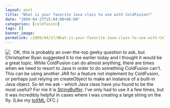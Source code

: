 ```yaml
---
layout: post
title: "What is your favorite Java class to use with ColdFusion?"
date: "2009-04-27T15:04:00+06:00"
categories: [coldfusion]
tags: []
banner_image: 
permalink: /2009/04/27/What-is-your-favorite-Java-class-to-use-with-ColdFusion
---
```


<img src="https://static.raymondcamden.com/images/cfjedi//java_logo.gif" align="left" style="margin-right: 10px"> OK, this is probably an over-the-top geeky question to ask, but Christopher Ryan suggested it to me earlier today and I thought it would be a great topic. While ColdFusion can do almost anything, there are times when we need to resort to Java in order to do something ColdFusion can't. This can be using another JAR for a feature not implement by ColdFusion, or perhaps just relying on createObject to make an instance of a built-in Java object. So let me ask - which Java class have you found to be the most useful? For me it is <a href="http://java.sun.com/j2se/1.5.0/docs/api/java/lang/StringBuffer.html">StringBuffer</a>. I've only had to use it a few times, but it was incredibly helpful in cases where I was creating a large string on the fly. (Like my <a href="http://www.raymondcamden.com/projects/toxml/">toXML</a> CFC.) 

<br clear="left">
